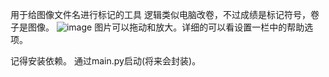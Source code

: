 用于给图像文件名进行标记的工具
逻辑类似电脑改卷，不过成绩是标记符号，卷子是图像。
![image](https://github.com/user-attachments/assets/e2d23d49-3c03-428c-9757-a7bedde49b44)
图片可以拖动和放大。详细的可以看设置一栏中的帮助选项。

记得安装依赖。
通过main.py启动(将来会封装)。
